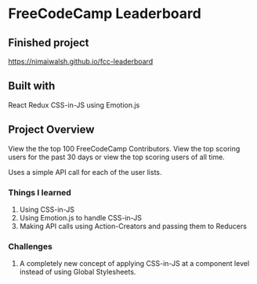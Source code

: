 # FreeCodeCamp Leaderboard

## Finished project
https://nimaiwalsh.github.io/fcc-leaderboard

## Built with
React
Redux
CSS-in-JS using Emotion.js

## Project Overview
View the the top 100 FreeCodeCamp Contributors. View the top scoring users for the past 30 days or view the top scoring users of all time.

Uses a simple API call for each of the user lists.

### Things I learned
1. Using CSS-in-JS
2. Using Emotion.js to handle CSS-in-JS
3. Making API calls using Action-Creators and passing them to Reducers

### Challenges
1. A completely new concept of applying CSS-in-JS at a component level instead of using Global Stylesheets.